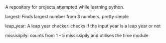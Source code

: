 A repository for projects attempted while learning python.

largest: Finds largest number from 3 numbers. pretty simple

leap_year: A leap year checker. checks if the input year is a leap year or not

missisiipily: counts from 1 - 5 mississipily and utilises the time module